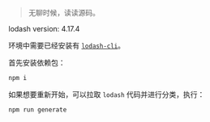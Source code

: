 > 无聊时候，读读源码。

lodash version: 4.17.4

环境中需要已经安装有 [`lodash-cli`](https://github.com/lodash-archive/lodash-cli)。

首先安装依赖包：

```bash
npm i
```

如果想要重新开始，可以拉取 `lodash` 代码并进行分类，执行：

```bash
npm run generate
```
